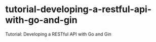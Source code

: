 # tutorial-developing-a-restful-api-with-go-and-gin
Tutorial: Developing a RESTful API with Go and Gin
